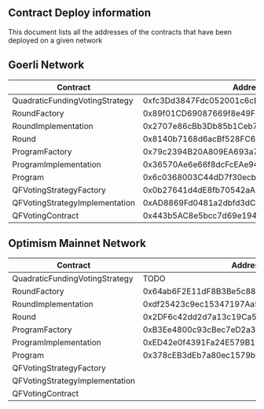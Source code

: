 ## Contract Deploy information

This document lists all the addresses of the contracts that have been deployed on a given network

## Goerli Network

| Contract                          | Address                                    |
|-----------------------------------|--------------------------------------------|
| QuadraticFundingVotingStrategy    | 0xfc3Dd3847Fdc052001c6cB0e60A3A921C44C50F3 |
| RoundFactory                      | 0x89f01CD69087669f8e49F6FB8aD475F622Ac8791 |
| RoundImplementation               | 0x2707e86cBb3Db85b1Ceb78bA9C9580e2F35736fD |
| Round                             | 0x8140b7168d6acBf528FC68Ea94D75E9d2B5aF721 |
| ProgramFactory                    | 0x79c2394B20A809EA693a7D64323A8846FF02029c |
| ProgramImplementation             | 0x36570Ae6e66f8dcFcEAe94D2247AF7B07119CFc3 |
| Program                           | 0x6c0368003C44dD7f30ecb94219961Aaf252F6222 |
| QFVotingStrategyFactory           | 0x0b27641d4dE8fb70542aA10b567238F5a3324CE0 |
| QFVotingStrategyImplementation    | 0xAD8869Fd0481a2dbfd3dCD34F64838EeaEe74e03 |
| QFVotingContract                  | 0x443b5AC8e5bcc7d69e194C0F78C2125708e7d464 |



## Optimism Mainnet Network

| Contract                          | Address                                    |
|-----------------------------------|--------------------------------------------|
| QuadraticFundingVotingStrategy    |                   TODO                     |
| RoundFactory                      | 0x64ab6F2E11dF8B3Be5c8838eDe3951AC928daE9C |
| RoundImplementation               | 0xdf25423c9ec15347197Aa5D3a41c2ebE27587D59 |
| Round                             | 0x2DF6c42dd2d7a13c19Ca5f7858fB7cC05A2933ed |
| ProgramFactory                    | 0xB3Ee4800c93cBec7eD2a31050161240e4663Ff5E |
| ProgramImplementation             | 0xED42e0f4391Fa24E579B16191F6Eb41f934c3B1c |
| Program                           | 0x378cEB3dEb7a80ec1579bfd61EE1EFB76Fc63025 |
| QFVotingStrategyFactory           |                                            |
| QFVotingStrategyImplementation    |                                            |
| QFVotingContract                  |                                            |


